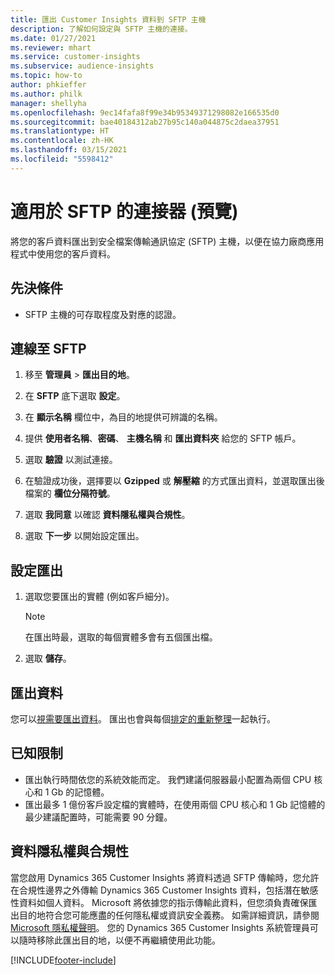 ```yaml
---
title: 匯出 Customer Insights 資料到 SFTP 主機
description: 了解如何設定與 SFTP 主機的連接。
ms.date: 01/27/2021
ms.reviewer: mhart
ms.service: customer-insights
ms.subservice: audience-insights
ms.topic: how-to
author: phkieffer
ms.author: philk
manager: shellyha
ms.openlocfilehash: 9ec14fafa8f99e34b95349371298082e166535d0
ms.sourcegitcommit: bae40184312ab27b95c140a044875c2daea37951
ms.translationtype: HT
ms.contentlocale: zh-HK
ms.lasthandoff: 03/15/2021
ms.locfileid: "5598412"
---
```

# <a name="connector-for-sftp-preview"></a>適用於 SFTP 的連接器 (預覽)

將您的客戶資料匯出到安全檔案傳輸通訊協定 (SFTP) 主機，以便在協力廠商應用程式中使用您的客戶資料。

## <a name="prerequisites"></a>先決條件

- SFTP 主機的可存取程度及對應的認證。

## <a name="connect-to-sftp"></a>連線至 SFTP

1. 移至 **管理員** > **匯出目的地**。

1. 在 **SFTP** 底下選取 **設定**。

1. 在 **顯示名稱** 欄位中，為目的地提供可辨識的名稱。

1. 提供 **使用者名稱**、**密碼**、 **主機名稱** 和 **匯出資料夾** 給您的 SFTP 帳戶。

1. 選取 **驗證** 以測試連接。

1. 在驗證成功後，選擇要以 **Gzipped** 或 **解壓縮** 的方式匯出資料，並選取匯出後檔案的 **欄位分隔符號**。

1. 選取 **我同意** 以確認 **資料隱私權與合規性**。

1. 選取 **下一步** 以開始設定匯出。

## <a name="configure-the-export"></a>設定匯出

1. 選取您要匯出的實體 (例如客戶細分)。

   > [!NOTE]
   > 在匯出時最，選取的每個實體多會有五個匯出檔。 

1. 選取 **儲存**。

## <a name="export-the-data"></a>匯出資料

您可以[視需要匯出資料](export-destinations.md)。 匯出也會與每個[排定的重新整理](system.md#schedule-tab)一起執行。

## <a name="known-limitations"></a>已知限制

- 匯出執行時間依您的系統效能而定。 我們建議伺服器最小配置為兩個 CPU 核心和 1 Gb 的記憶體。 
- 匯出最多 1 億份客戶設定檔的實體時，在使用兩個 CPU 核心和 1 Gb 記憶體的最少建議配置時，可能需要 90 分鐘。 

## <a name="data-privacy-and-compliance"></a>資料隱私權與合規性

當您啟用 Dynamics 365 Customer Insights 將資料透過 SFTP 傳輸時，您允許在合規性邊界之外傳輸 Dynamics 365 Customer Insights 資料，包括潛在敏感性資料如個人資料。 Microsoft 將依據您的指示傳輸此資料，但您須負責確保匯出目的地符合您可能應盡的任何隱私權或資訊安全義務。 如需詳細資訊，請參閱 [Microsoft 隱私權聲明](https://go.microsoft.com/fwlink/?linkid=396732)。
您的 Dynamics 365 Customer Insights 系統管理員可以隨時移除此匯出目的地，以便不再繼續使用此功能。


[!INCLUDE[footer-include](../includes/footer-banner.md)]